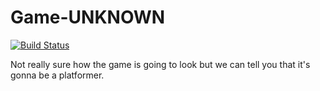 # Game-UNKNOWN

[![Build Status](https://travis-ci.org/XYInc/Game-UNKNOWN.svg?branch=master)](https://travis-ci.org/XYInc/Game-UNKNOWN)

Not really sure how the game is going to look but we can tell you that it's gonna be a platformer.
